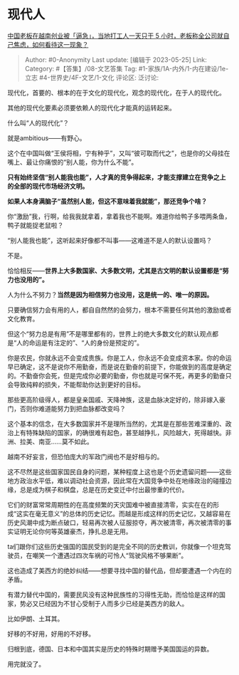 # 现代人
[中国老板在越南创业被「逼急」，当地打工人一天只干 5 小时，老板称全公司就自己焦虑，如何看待这一现象？](https://www.zhihu.com/question/602583308/answer/3043174558)

> Author: #0-Anonymity
> Last update: [编辑于 2023-05-25]
> Link:
> Category: #【答集】/08-文艺答集
> Tag: #1-家族/1A-内外/1-内在建设/1e-立志 #4-世界史/4F-文艺/1-文化
> 评论区:
> 泛讨论:

现代化，首要的、根本的在于文化的现代化，观念的现代化，在于人的现代化。

其他的现代化要素必须要依赖人的现代化才能真的运转起来。

什么叫“人的现代化”？

就是ambitious——有野心。

这个在中国叫做“王侯将相，宁有种乎”，又叫“彼可取而代之”，也是你的父母挂在嘴上、最让你痛恨的“别人能，你为什么不能”。

**只有始终坚信“别人能我也能”，人才真的竞争得起来，才能支撑建立在竞争之上的全部的现代市场经济文明。**

**如果人本身满脑子“虽然别人能，但这不意味着我就能”，那还竞争个啥？**

你“激励”我，行啊，给我我就拿着，拿着我也不能啊。难道你给鸭子多喂两条鱼，鸭子就能捉老鼠啦？

“别人能我也能”，这听起来好像都不叫事——这难道不是人的默认设置吗？

不是。

恰恰相反——**世界上大多数国家、大多数文明，尤其是古文明的默认设置都是“努力也没用的”。**

人为什么不努力？**当然是因为相信努力也没用，这是统一的、唯一的原因。**

只要确信努力会有用的人，都自自然然的会努力，根本不需要任何其他的激励或者文化教育。

但这个“努力总是有用”不是哪里都有的，世界上的绝大多数文化的默认观点都是“人的命运是有注定的”、“人的身份是预定的”。

你是农民，你就永远不会变成贵族。你是工人，你永远不会变成资本家。你的命运早已确定，这不是说你不用勤奋，而是说在勤奋的前提下，你能做到的高度是确定的。不勤奋你会死，但是完成你必要的勤奋，你也就是可保不死，再更多的勤奋只会导致纯粹的损失，不能帮助你达到更好的目标。

那些更高阶级得人，都是皇亲国戚、天降神族，这是血脉决定好的，除非嫁入豪门，否则你难道能努力到把血脉都改变吗？

这个基本的信念，在大多数国家并不是理所当然的，尤其是在那些苦难深重的、政治上有特殊缺陷的国家，的确很难有起色，甚至越挣扎，风险越大，死得越快。非洲、拉美、南亚……莫不如此。

越南不好妄言，但恐怕庞大的军政门阀也不是好相与的。

这不尽然是这些国家国民自身的问题，某种程度上这也是个历史遗留问题——这些地方政治水平低，难以调动社会资源，因此常在大国竞争中处在地缘政治的碰撞边缘，总是成为棋子和棋盘，总是在历史变迁中付出最惨重的代价。

它们的财富常常周期性的在高度频繁的天灾国难中被直接清零，实实在在的形成“这实在毫无意义”的总体的历史记忆。而越是形成这样的历史记忆，又越容易在历史风潮中成为断点破口，轻易再次被人征服掠夺，再次被清零，再次被清零的事实证明无论你何等英雄豪杰，挣扎总是无用。

ta们跟你们这些历史强国的国民受到的是完全不同的历史教训，你就像一个坦克驾驶员，在嘲笑一个遭遇过四次车祸的可怜人“驾驶风格不够果断”。

这也造成了美西方的绝妙纠结——想要寻找中国的替代品，但却要遭遇一个内在的矛盾。

有潜力替代中国的，需要民风没有这种民族性的习得性无助，而恰恰是这样的国家，势必又已经因为不甘心受制于人而多少已经是美西方的敌人。

比如伊朗、土耳其。

好移的不好用，好用的不好移。

归根到底，德国、日本和中国其实是历史的特殊时期赠予美国国运的异数。

用完就没了。

